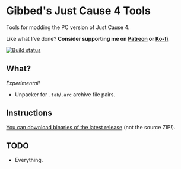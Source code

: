 # Gibbed's Just Cause 4 Tools

Tools for modding the PC version of Just Cause 4.

Like what I've done? **Consider supporting me on [Patreon](https://patreon.com/gibbed) or [Ko-fi](https://ko-fi.com/gibbed)**.

[![Build status](https://ci.appveyor.com/api/projects/status/66i8qtkhehe3huo8/branch/master?svg=true)](https://ci.appveyor.com/project/gibbed/gibbed-justcause4/branch/master)

## What?

*Experimental!*

* Unpacker for `.tab`/`.arc` archive file pairs.

## Instructions

[You can download binaries of the latest release](https://github.com/gibbed/Gibbed.JustCause4/releases/latest) (not the source ZIP!).

## TODO

* Everything.

